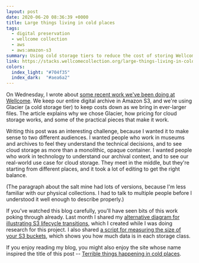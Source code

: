 ```yaml
---
layout: post
date: 2020-06-20 08:36:39 +0000
title: Large things living in cold places
tags:
  - digital preservation
  - wellcome collection
  - aws
  - aws:amazon-s3
summary: Using cold storage tiers to reduce the cost of storing Wellcome's digital collections in the cloud.
link: https://stacks.wellcomecollection.org/large-things-living-in-cold-places-66cbc3603e14
colors:
  index_light: "#704f35"
  index_dark:  "#aea6a2"
---
```


On Wednesday, I wrote about [some recent work we've been doing at Wellcome][stacks].
We keep our entire digital archive in Amazon S3, and we're using Glacier (a cold storage tier) to keep costs down as we bring in ever-larger files.
The article explains why we chose Glacier, how pricing for cloud storage works, and some of the practical pieces that make it work.

Writing this post was an interesting challenge, because I wanted it to make sense to two different audiences.
I wanted people who work in museums and archives to feel they understand the technical decisions, and to see cloud storage as more than a monolithic, opaque container.
I wanted people who work in technology to understand our archival context, and to see our real-world use case for cloud storage.
They meet in the middle, but they're starting from different places, and it took a lot of editing to get the right balance.

(The paragraph about the salt mine had lots of versions, because I'm less familiar with our physical collections.
I had to talk to multiple people before I understood it well enough to describe properly.)

If you've watched this blog carefully, you'll have seen bits of this work poking through already.
Last month I shared my [alternative diagram for illustrating S3 lifecycle transitions][transitions], which I created while I was doing research for this project.
I also shared [a script for measuring the size of your S3 buckets][buckets], which shows you how much data is in each storage class.

If you enjoy reading my blog, you might also enjoy the site whose name inspired the title of this post -- [Terrible things happening in cold places][coldplaces].

[stacks]: https://stacks.wellcomecollection.org/large-things-living-in-cold-places-66cbc3603e14
[transitions]: /2020/illustrating-lifecycle-transitions-in-amazon-s3/
[buckets]: /2020/finding-the-size-of-your-s3-buckets/
[coldplaces]: http://www.terriblethingshappeningincoldplaces.com/about
